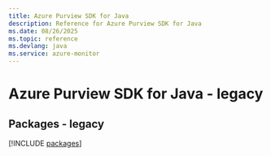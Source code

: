```yaml
---
title: Azure Purview SDK for Java
description: Reference for Azure Purview SDK for Java
ms.date: 08/26/2025
ms.topic: reference
ms.devlang: java
ms.service: azure-monitor
---
```

# Azure Purview SDK for Java - legacy
## Packages - legacy
[!INCLUDE [packages](purview-index.md)]